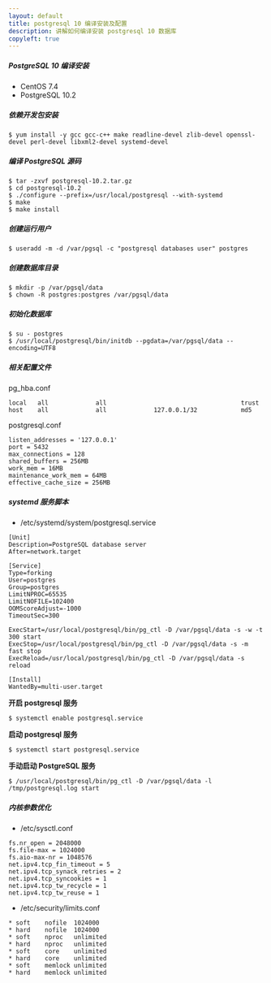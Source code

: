 ```yaml
---
layout: default
title: postgresql 10 编译安装及配置
description: 讲解如何编译安装 postgresql 10 数据库
copyleft: true
---
```


##### PostgreSQL 10 编译安装

* CentOS 7.4
* PostgreSQL 10.2

##### 依赖开发包安装

    $ yum install -y gcc gcc-c++ make readline-devel zlib-devel openssl-devel perl-devel libxml2-devel systemd-devel

##### 编译 PostgreSQL 源码

    $ tar -zxvf postgresql-10.2.tar.gz
    $ cd postgresql-10.2
    $ ./configure --prefix=/usr/local/postgresql --with-systemd
    $ make
    $ make install

##### 创建运行用户

    $ useradd -m -d /var/pgsql -c "postgresql databases user" postgres

##### 创建数据库目录

    $ mkdir -p /var/pgsql/data
    $ chown -R postgres:postgres /var/pgsql/data

##### 初始化数据库

    $ su - postgres
    $ /usr/local/postgresql/bin/initdb --pgdata=/var/pgsql/data --encoding=UTF8

##### 相关配置文件

pg_hba.conf

    local   all             all                                     trust
    host    all             all             127.0.0.1/32            md5

postgresql.conf

    listen_addresses = '127.0.0.1'
    port = 5432
    max_connections = 128
    shared_buffers = 256MB
    work_mem = 16MB
    maintenance_work_mem = 64MB
    effective_cache_size = 256MB

##### systemd 服务脚本

- /etc/systemd/system/postgresql.service

```
[Unit]
Description=PostgreSQL database server
After=network.target

[Service]
Type=forking
User=postgres
Group=postgres
LimitNPROC=65535
LimitNOFILE=102400
OOMScoreAdjust=-1000
TimeoutSec=300

ExecStart=/usr/local/postgresql/bin/pg_ctl -D /var/pgsql/data -s -w -t 300 start
ExecStop=/usr/local/postgresql/bin/pg_ctl -D /var/pgsql/data -s -m fast stop
ExecReload=/usr/local/postgresql/bin/pg_ctl -D /var/pgsql/data -s reload

[Install]
WantedBy=multi-user.target
```

**开启 postgresql 服务**

    $ systemctl enable postgresql.service

**启动 postgresql 服务**

    $ systemctl start postgresql.service

**手动启动 PostgreSQL 服务**

    $ /usr/local/postgresql/bin/pg_ctl -D /var/pgsql/data -l /tmp/postgresql.log start

##### 内核参数优化

- /etc/sysctl.conf

```
fs.nr_open = 2048000
fs.file-max = 1024000
fs.aio-max-nr = 1048576
net.ipv4.tcp_fin_timeout = 5
net.ipv4.tcp_synack_retries = 2
net.ipv4.tcp_syncookies = 1
net.ipv4.tcp_tw_recycle = 1
net.ipv4.tcp_tw_reuse = 1
```

- /etc/security/limits.conf

```
* soft    nofile  1024000
* hard    nofile  1024000
* soft    nproc   unlimited
* hard    nproc   unlimited
* soft    core    unlimited
* hard    core    unlimited
* soft    memlock unlimited
* hard    memlock unlimited
```

